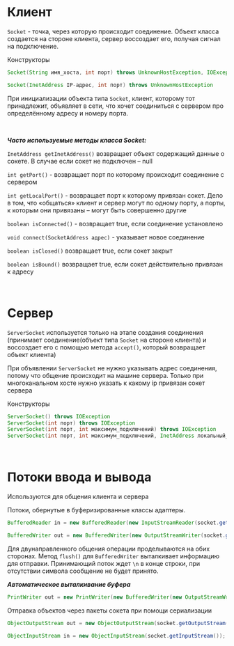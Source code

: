 # Клиент

`Socket` - точка, через которую происходит соединение. Объект класса создается на стороне клиента, сервер воссоздает его, получая сигнал на подключение.

Конструкторы

```java
Socket(String имя_хоста, int порт) throws UnknownHostException, IOException

Socket(InetAddress IP-адрес, int порт) throws UnknownHostException
```

При инициализации объекта типа `Socket`, клиент, которому тот принадлежит, объявляет в сети, что хочет соединиться с сервером про определённому адресу и номеру порта.

<br>

***Часто используемые методы класса Socket:***

`InetAddress getInetAddress()` возвращает объект содержащий данные о сокете. В случае если сокет не подключен – null

`int getPort()` - возвращает порт по которому происходит соединение с сервером

`int getLocalPort()` - возвращает порт к которому привязан сокет. Дело в том, что «общаться» клиент и сервер могут по одному порту, а порты, к которым они привязаны – могут быть совершенно другие

`boolean isConnected()` - возвращает true, если соединение установлено

`void connect(SocketAddress адрес)` - указывает новое соединение

`boolean isClosed()` возвращает true, если сокет закрыт

`boolean isBound()` возвращает true, если сокет действительно привязан к адресу

<br>

# Сервер

`ServerSocket` используется только на этапе создания соединения (принимает соединение(объект типа `Socket` на стороне клиента) и воссоздает его с помощью метода `accept()`, который возвращает объект клиента)

При объявлении `ServerSocket` не нужно указывать адрес соединения, потому что общение происходит на машине сервера. Только при многоканальном хосте нужно указать к какому ip привязан сокет сервера

Конструкторы
```java
ServerSocket() throws IOException
ServerSocket(int порт) throws IOException
ServerSocket(int порт, int максимум_подключений) throws IOException
ServerSocket(int порт, int максимум_подключений, InetAddress локальный_адрес) throws IOException

```

<br>

# Потоки ввода и вывода

Используются для общения клиента и сервера

Потоки, обернутые в буферизированные классы адаптеры.
```java
BufferedReader in = new BufferedReader(new InputStreamReader(socket.getInputStream()));

BufferedWriter out = new BufferedWriter(new OutputStreamWriter(socket.getOutputStream()));
```
Для двунаправленного общения операции проделываются на обих сторонах. Метод `flush()` для `BufferedWriter` выталкивает информацию для отправки. Принимающий поток ждет `\n` в конце строки, при отсутствии символа сообщение не будет принято.

***Автоматическое выталкивание буфера***

```java
PrintWriter out = new PrintWriter(new BufferedWriter(new OutputStreamWriter(socket.getOutputStream())), true);

```

Отправка объектов через пакеты сокета при помощи сериализации

```java
ObjectOutputStream out = new ObjectOutputStream(socket.getOutputStream());

ObjectInputStream in = new ObjectInputStream(socket.getInputStream());
```